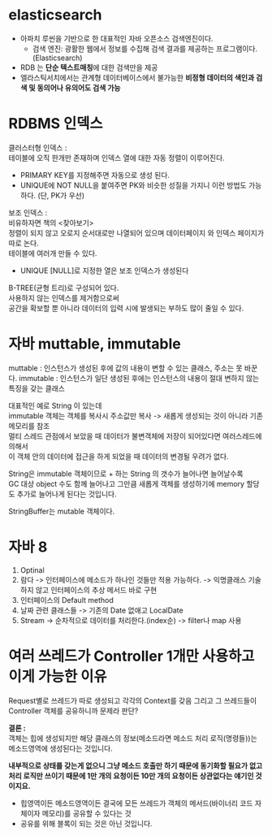 # elasticsearch 
* 아파치 루씬을 기반으로 한 대표적인 자바 오픈소스 검색엔진이다.    
  * 검색 엔진: 광활한 웹에서 정보를 수집해 검색 결과를 제공하는 프로그램이다. (Elasticsearch)          
* RDB 는 **단순 텍스트매칭**에 대한 검색만을 제공     
* 엘라스틱서치에서는 관계형 데이터베이스에서 불가능한 **비정형 데이터의 색인과 검색 및 동의어나 유의어도 검색 가능**     
      
# RDBMS 인덱스     
클러스터형 인덱스 :   
테이블에 오직 한개만 존재하며 인덱스 열에 대한 자동 정렬이 이루어진다.    
* PRIMARY KEY를 지정해주면 자동으로 생성 된다.    
* UNIQUE에 NOT NULL을 붙여주면 PK와 비슷한 성질을 가지니 이런 방법도 가능하다. (단, PK가 우선)     
          
보조 인덱스 :   
비유하자면 책의 <찾아보기>  
정렬이 되지 않고 오로지 순서대로만 나열되어 있으며 데이터페이지 와 인덱스 페이지가 따로 논다.  
테이블에 여러개 만들 수 있다. 
* UNIQUE [NULL]로 지정한 열은 보조 인덱스가 생성된다
   
B-TREE(균형 트리)로 구성되어 있다.      
사용하지 않는 인덱스를 제거함으로써    
공간을 확보할 뿐 아니라 데이터의 입력 시에 발생되는 부하도 많이 줄일 수 있다.    

# 자바 muttable, immutable
muttable  : 인스턴스가 생성된 후에 값의 내용이 변할 수 있는 클래스, 주소는 못 바꾼다.
immutable : 인스턴스가 일단 생성된 후에는 인스턴스의 내용이 절대 변하지 않는 특징을 갖는 클래스   
    
대표적인 예로 String 이 있는데        
immutable 객체는 객체를 복사시 주소값만 복사 -> 새롭게 생성되는 것이 아니라 기존 메모리를 참조        
멀티 스레드 관점에서 보았을 때 데이터가 불변객체에 저장이 되어있다면 여러스레드에 의해서       
이 객체 안의 데이터에 접근을 하게 되었을 때 데이터의 변경될 우려가 없다.        
    
String은 immutable 객체이므로 + 하는 String 의 갯수가 늘어나면 늘어날수록    
GC 대상 object 수도 함께 늘어나고 그만큼 새롭게 객체를 생성하기에 memory 할당도 추가로 늘어나게 된다는 것입니다.     

StringBuffer는 mutable 객체이다.    

# 자바 8
1. Optinal 
2. 람다 -> 인터페이스에 메소드가 하나인 것들만 적용 가능하다. -> 익명클래스 기술하지 않고 인터페이스의 추상 메서드 바로 구현      
3. 인터페이스의 Default method      
4. 날짜 관련 클래스들 -> 기존의 Date 없애고 LocalDate   
5. Stream ->  순차적으로 데이터를 처리한다.(index순) -> filter나 map 사용 

# 여러 쓰레드가 Controller 1개만 사용하고 이게 가능한 이유         
Request별로 쓰레드가 따로 생성되고 각각의 Context를 갖음 그리고 그 쓰레드들이 Controller 객체를 공유하니까 문제라 판단?             
     
**결론 :**    
객체는 힙에 생성되지만 해당 클래스의 정보(메소드라면 메소드 처리 로직(명령들))는 메소드영역에 생성된다는 것입니다.      
   
**내부적으로 상태를 갖는게 없으니 그냥 메소드 호출만 하기 때문에 동기화할 필요가 없고         
처리 로직만 쓰이기 때문에 1만 개의 요청이든 10만 개의 요청이든 상관없다는 얘기인 것이지요.**         
   
* 힙영역이든 메소드영역이든 결국에 모든 쓰레드가 객체의 메서드(바이너리 코드 자체이자 메모리)를 공유할 수 있다는 것    
* 공유를 위해 블록이 되는 것은 아닌 것입니다.     
   
